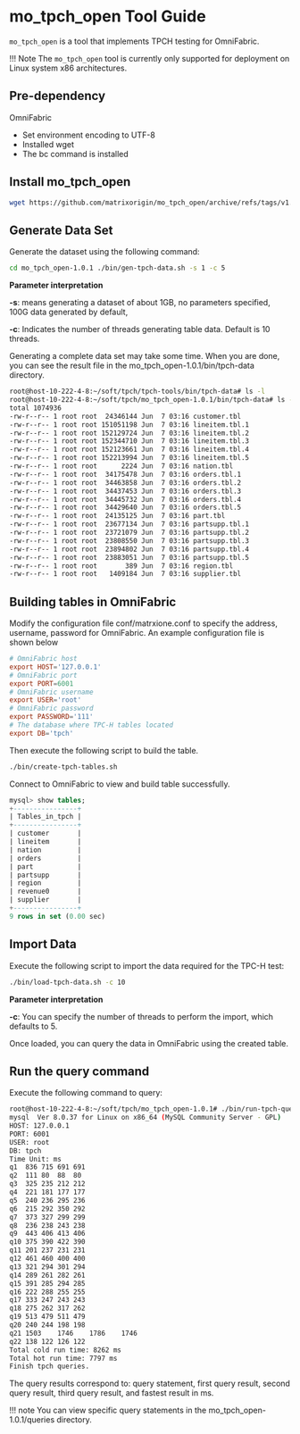 # mo_tpch_open Tool Guide

`mo_tpch_open` is a tool that implements TPCH testing for OmniFabric.

!!! Note
    The `mo_tpch_open` tool is currently only supported for deployment on Linux system x86 architectures.

## Pre-dependency

OmniFabric
- Set environment encoding to UTF-8
- Installed wget
- The bc command is installed

## Install mo_tpch_open

```bash
wget https://github.com/matrixorigin/mo_tpch_open/archive/refs/tags/v1.0.1.zip unzip v1.0.1.zip
```

## Generate Data Set

Generate the dataset using the following command:

```bash
cd mo_tpch_open-1.0.1 ./bin/gen-tpch-data.sh -s 1 -c 5
```

**Parameter interpretation**

**-s**: means generating a dataset of about 1GB, no parameters specified, 100G data generated by default,

**-c**: Indicates the number of threads generating table data. Default is 10 threads.

Generating a complete data set may take some time. When you are done, you can see the result file in the mo_tpch_open-1.0.1/bin/tpch-data directory.

```bash
root@host-10-222-4-8:~/soft/tpch/tpch-tools/bin/tpch-data# ls -l
root@host-10-222-4-8:~/soft/tpch/mo_tpch_open-1.0.1/bin/tpch-data# ls -l
total 1074936
-rw-r--r-- 1 root root  24346144 Jun  7 03:16 customer.tbl
-rw-r--r-- 1 root root 151051198 Jun  7 03:16 lineitem.tbl.1
-rw-r--r-- 1 root root 152129724 Jun  7 03:16 lineitem.tbl.2
-rw-r--r-- 1 root root 152344710 Jun  7 03:16 lineitem.tbl.3
-rw-r--r-- 1 root root 152123661 Jun  7 03:16 lineitem.tbl.4
-rw-r--r-- 1 root root 152213994 Jun  7 03:16 lineitem.tbl.5
-rw-r--r-- 1 root root      2224 Jun  7 03:16 nation.tbl
-rw-r--r-- 1 root root  34175478 Jun  7 03:16 orders.tbl.1
-rw-r--r-- 1 root root  34463858 Jun  7 03:16 orders.tbl.2
-rw-r--r-- 1 root root  34437453 Jun  7 03:16 orders.tbl.3
-rw-r--r-- 1 root root  34445732 Jun  7 03:16 orders.tbl.4
-rw-r--r-- 1 root root  34429640 Jun  7 03:16 orders.tbl.5
-rw-r--r-- 1 root root  24135125 Jun  7 03:16 part.tbl
-rw-r--r-- 1 root root  23677134 Jun  7 03:16 partsupp.tbl.1
-rw-r--r-- 1 root root  23721079 Jun  7 03:16 partsupp.tbl.2
-rw-r--r-- 1 root root  23808550 Jun  7 03:16 partsupp.tbl.3
-rw-r--r-- 1 root root  23894802 Jun  7 03:16 partsupp.tbl.4
-rw-r--r-- 1 root root  23883051 Jun  7 03:16 partsupp.tbl.5
-rw-r--r-- 1 root root       389 Jun  7 03:16 region.tbl
-rw-r--r-- 1 root root   1409184 Jun  7 03:16 supplier.tbl
```

## Building tables in OmniFabric

Modify the configuration file conf/matrxione.conf to specify the address, username, password for OmniFabric. An example configuration file is shown below

```conf
# OmniFabric host
export HOST='127.0.0.1'
# OmniFabric port
export PORT=6001
# OmniFabric username
export USER='root'
# OmniFabric password
export PASSWORD='111'
# The database where TPC-H tables located
export DB='tpch'
```

Then execute the following script to build the table.

```bash
./bin/create-tpch-tables.sh
```

Connect to OmniFabric to view and build table successfully.

```sql
mysql> show tables;
+----------------+
| Tables_in_tpch |
+----------------+
| customer       |
| lineitem       |
| nation         |
| orders         |
| part           |
| partsupp       |
| region         |
| revenue0       |
| supplier       |
+----------------+
9 rows in set (0.00 sec)
```

## Import Data

Execute the following script to import the data required for the TPC-H test:

```bash
./bin/load-tpch-data.sh -c 10
```

**Parameter interpretation**

**-c**: You can specify the number of threads to perform the import, which defaults to 5.

Once loaded, you can query the data in OmniFabric using the created table.

## Run the query command

Execute the following command to query:

```bash
root@host-10-222-4-8:~/soft/tpch/mo_tpch_open-1.0.1# ./bin/run-tpch-queries.sh
mysql  Ver 8.0.37 for Linux on x86_64 (MySQL Community Server - GPL)
HOST: 127.0.0.1
PORT: 6001
USER: root
DB: tpch
Time Unit: ms
q1	836	715	691	691
q2	111	80	88	80
q3	325	235	212	212
q4	221	181	177	177
q5	240	236	295	236
q6	215	292	350	292
q7	373	327	299	299
q8	236	238	243	238
q9	443	406	413	406
q10	375	390	422	390
q11	201	237	231	231
q12	461	460	400	400
q13	321	294	301	294
q14	289	261	282	261
q15	391	285	294	285
q16	222	288	255	255
q17	333	247	243	243
q18	275	262	317	262
q19	513	479	511	479
q20	240	244	198	198
q21	1503	1746	1786	1746
q22	138	122	126	122
Total cold run time: 8262 ms
Total hot run time: 7797 ms
Finish tpch queries.
```

The query results correspond to: query statement, first query result, second query result, third query result, and fastest result in ms.

!!! note
    You can view specific query statements in the mo_tpch_open-1.0.1/queries directory.
